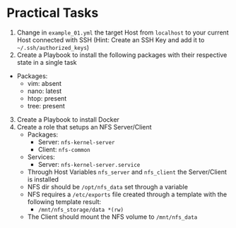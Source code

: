 # Practical Tasks

1. Change in `example_01.yml` the target Host from `localhost` to your current Host connected with SSH (Hint: Create an SSH Key and add it to `~/.ssh/authorized_keys`)
2. Create a Playbook to install the following packages with their respective state in a single task
  - Packages:
    - vim: absent
    - nano: latest
    - htop: present
    - tree: present
3. Create a Playbook to install Docker
4. Create a role that setups an NFS Server/Client
    - Packages:
      - Server: `nfs-kernel-server`
      - Client: `nfs-common`
    - Services:
      - Server: `nfs-kernel-server.service`
    - Through Host Variables `nfs_server` and `nfs_client` the Server/Client is installed
    - NFS dir should be `/opt/nfs_data` set through a variable
    - NFS requires a `/etc/exports` file created through a template with the following template result:
      - `/mnt/nfs_storage/data *(rw)`
    - The Client should mount the NFS volume to `/mnt/nfs_data`